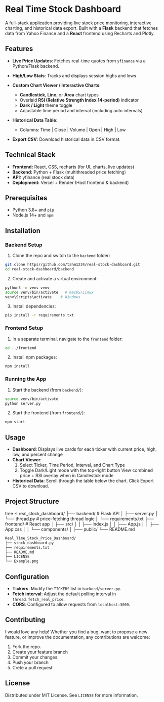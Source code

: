 # Real Time Stock Dashboard

A full-stack application providing live stock price monitoring, interactive charting, and historical data export. Built with a **Flask** backend that fetches data from Yahoo Finance and a **React** frontend using Recharts and Plotly.


## Features

- **Live Price Updates**: Fetches real-time quotes from `yfinance` via a Python/Flask backend.

- **High/Low Stats**: Tracks and displays session highs and lows

- **Custom Chart Viewer / Interactive Charts**:
  - **Candlestick**, **Line**, or **Area** chart types  
  - Overlaid **RSI (Relative Strength Index 14-period)**  indicator  
  - **Dark / Light** theme toggle
  - Adjustable time period and interval (including auto intervals)

- **Historical Data Table**:
  - Columns: Time | Close | Volume | Open | High | Low  

- **Export CSV**: Download historical data in CSV format.


## Technical Stack

- **Frontend:** React, CSS, recharts (for UI, charts, live updates)
- **Backend:** Python + Flask (multithreaded price fetching)
- **API:** yfinance (real stock data)
- **Deployment:** Vercel + Render (Host frontend & backend)


## Prerequisites

- Python 3.8+ and `pip`
- Node.js 14+ and `npm` 


## Installation

### Backend Setup
1. Clone the repo and switch to the `backend` folder:
```bash
git clone https//github.com/tahn1234/real-stock-dashboard.git
cd real-stock-dashboard/backend
```
2. Create and activate a virtual environment:
```bash
python3 -m venv venv
source venv/bin/activate   # macOS/Linux
venv\Scripts\activate    # Windows
```
3. Install dependencies:
```bash
pip install -r requirements.txt
```

### Frontend Setup
1. In a separate terminal, navigate to the `frontend` folder:
```bash
cd ../frontend
```
2. Install npm packages:
```bash
npm install
```

### Running the App
1. Start the backend (from `backend/`):
```bash
source venv/bin/activate
python server.py
```
2. Start the frontend (from `frontend/`):
```bash
npm start
```



## Usage
- **Dashboard**: Displays live cards for each ticker with current price, high, low, and percent change
- **Chart Viewer**: 
    1. Select Ticker, Time Period, Interval, and Chart Type
    2. Toggle Dark/Light mode with the top-right button
    View combined price + RSI overlay when in Candlestick mode
- **Historical Data**: Scroll through the table below the chart. Click Export CSV to download.


## Project Structure
tree -I real_stock_dashboard/
├── backend/              # Flask API
│   ├── server.py
│   └── thread.py        # price-fetching thread logic
│   └── requirements.txt
├── frontend/             # React app
│   ├── src/
│   │   ├── index.js
│   │   ├── App.js
│   │   ├── App.css
│   │   └── components/
│   ├── public/
└── README.md
```bash
Real_Time_Stock_Price_Dashboard/
├── stock_dashboard.py
├── requirements.txt
├── README.md
├── LICENSE
└── Example.png
```

## Configuration

- **Tickers**: Modify the `TICKERS` list in `backend/server.py`.
- **Fetch interval**: Adjust the default polling interval in `thread.fetch_real_price`.
- **CORS**: Configured to allow requests from `localhost:3000`.


## Contributing

I would love any help! Whether you find a bug, want to propose a new feature, or improve the documentation, any contributions are welcome:
1. Fork the repo.
2. Create your feature branch 
3. Commit your changes
4. Push your branch
4. Crete a pull request


## License

Distributed under MIT License. See `LICENSE` for more information.

